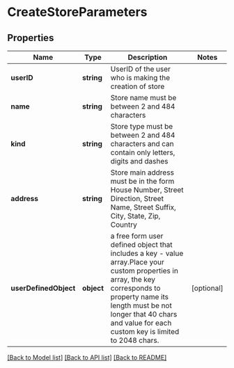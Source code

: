 # CreateStoreParameters

## Properties
Name | Type | Description | Notes
------------ | ------------- | ------------- | -------------
**userID** | **string** | UserID of the user who is making the creation of store | 
**name** | **string** | Store name must be between 2 and 484 characters | 
**kind** | **string** | Store type must be between 2 and 484 characters and can contain only letters, digits and dashes | 
**address** | **string** | Store main address must be in the form House Number, Street Direction, Street Name, Street Suffix, City, State, Zip, Country | 
**userDefinedObject** | **object** | a free form user defined object that includes a key - value array.Place your custom properties in array, the key corresponds to property name its length must be not longer that 40 chars and value for each custom key is limited to 2048 chars. | [optional] 

[[Back to Model list]](../README.md#documentation-for-models) [[Back to API list]](../README.md#documentation-for-api-endpoints) [[Back to README]](../README.md)


